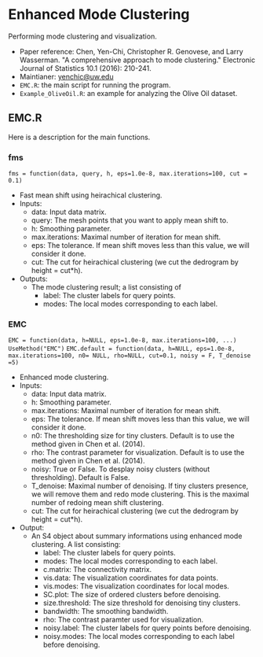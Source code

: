 # Enhanced Mode Clustering
Performing mode clustering and visualization.

- Paper reference: Chen, Yen-Chi, Christopher R. Genovese, and Larry Wasserman. "A comprehensive approach to mode clustering." Electronic Journal of Statistics 10.1 (2016): 210-241.
- Maintianer: yenchic@uw.edu
- `EMC.R`: the main script for running the program.
- `Example_OliveOil.R`: an example for analyzing the Olive Oil dataset.

## EMC.R
Here is a description for the main functions.

### fms
`fms = function(data, query, h, eps=1.0e-8, max.iterations=100, cut = 0.1)`
- Fast mean shift using heirachical clustering.
- Inputs:
  - data: Input data matrix.
  - query: The mesh points that you want to apply mean shift to.
  - h: Smoothing parameter.
  - max.iterations: Maximal number of iteration for mean shift.
  - eps: The tolerance. If mean shift moves less than this value, we will consider it done.
  - cut: The cut for heirachical clustering (we cut the dedrogram by height = cut*h).
- Outputs:
  - The mode clustering result; a list consisting of
    - label: The cluster labels for query points.
    - modes: The local modes corresponding to each label.

### EMC
`EMC = function(data, h=NULL, eps=1.0e-8, max.iterations=100, ...) UseMethod("EMC")`
`EMC.default = function(data, h=NULL, eps=1.0e-8, max.iterations=100, n0= NULL, rho=NULL, cut=0.1, noisy = F, T_denoise =5)`
- Enhanced mode clustering.
- Inputs:
  - data: Input data matrix.
  - h: Smoothing parameter.
  - max.iterations: Maximal number of iteration for mean shift.
  - eps: The tolerance. If mean shift moves less than this value, we will consider it done.
  - n0: The thresholding size for tiny clusters. Default is to use the method given in Chen et al. (2014).
  - rho: The contrast parameter for visualization. Default is to use the method given in Chen et al. (2014).
  - noisy: True or False. To desplay noisy clusters (without thresholding). Default is False.
  - T_denoise: Maximal number of denoising. If tiny clusters presence, we will remove them and redo mode clustering. This is the maximal number of redoing mean shift clustering.
  - cut: The cut for heirachical clustering (we cut the dedrogram by height = cut*h).
- Output:
  - An S4 object about summary informations using enhanced mode clustering. A list consisting:
    - label: The cluster labels for query points.
    - modes: The local modes corresponding to each label.
    - c.matrix: The connectivity matrix.
    - vis.data: The visualization coordinates for data points.
    - vis.modes: The visualization coordinates for local modes.
    - SC.plot: The size of ordered clusters before denoising.
    - size.threshold: The size threshold for denoising tiny clusters.
    - bandwidth: The smoothing bandwidth.
    - rho: The contrast paramter used for visualization.
    - noisy.label: The cluster labels for query points before denoising.
    - noisy.modes: The local modes corresponding to each label before denoising.


